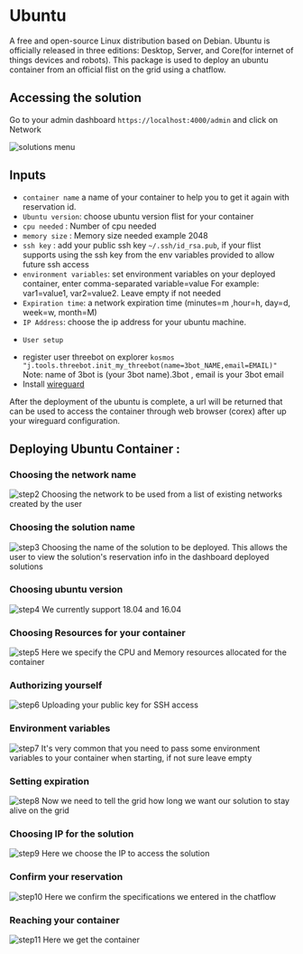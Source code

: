 # Ubuntu
A free and open-source Linux distribution based on Debian.
Ubuntu is officially released in three editions: Desktop, Server, and Core(for internet of things devices and robots). This package is used to deploy an ubuntu container from an official flist on the grid using a chatflow.

## Accessing the solution

Go to your admin dashboard `https://localhost:4000/admin` and click on Network

![solutions menu](./adminmenu.png)


## Inputs

- `container name` a name of your container to help you to get it again with reservation id.
- `Ubuntu version`: choose ubuntu version flist for your container
- `cpu needed` : Number of cpu needed
- `memory size` : Memory size needed example 2048
- `ssh key` : add your public ssh key `~/.ssh/id_rsa.pub`, if your flist supports using the ssh key from the env variables provided to allow future ssh access
- `environment variables`: set environment variables on your deployed container, enter comma-separated variable=value For example: var1=value1, var2=value2. Leave empty if not needed
- `Expiration time`: a network expiration time (minutes=m ,hour=h, day=d, week=w, month=M)
- `IP Address`: choose the ip address for your ubuntu machine.
* `User setup`
- register user threebot on explorer ```kosmos "j.tools.threebot.init_my_threebot(name=3bot_NAME,email=EMAIL)"``` Note: name of 3bot is (your 3bot name).3bot , email is your 3bot email
- Install [wireguard](https://www.wireguard.com/install/)


After the deployment of the ubuntu is complete, a url will be returned that can be used to access the container through web browser (corex) after up your wireguard configuration.

## Deploying Ubuntu Container :

### Choosing the network name

![step2](ubuntu2.png)
Choosing the network to be used from a list of existing networks created by the user

### Choosing the solution name

![step3](ubuntu3.png)
Choosing the name of the solution to be deployed. This allows the user to view the solution's reservation info in the dashboard deployed solutions

### Choosing ubuntu version
![step4](ubuntu4.png)
We currently support 18.04 and 16.04


### Choosing Resources for your container
![step5](ubuntu5.png)
Here we specify the CPU and Memory resources allocated for the container

### Authorizing yourself
![step6](ubuntu6.png)
Uploading your public key for SSH access

### Environment variables
![step7](ubuntu7.png)
It's very common that you need to pass some environment variables to your container when starting, if not sure leave empty

### Setting expiration
![step8](ubuntu8.png)
Now we need to tell the grid how long we want our solution to stay alive on the grid

### Choosing IP for the solution
![step9](ubuntu9.png)
Here we choose the IP to access the solution


### Confirm your reservation
![step10](ubuntu10.png)
Here we confirm the specifications we entered in the chatflow


### Reaching your container
![step11](ubuntu11.png)
Here we get the container 



